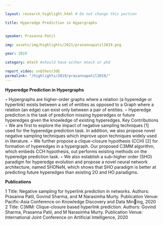 ```yaml
---

layout: research_highlight.html # Do not change this portion

title: Hyperedge Prediction in Hypergraphs


speaker: Prasanna Patil

img: assets/img/highlights/2021/prasannapatil2019.png

year: 2019

category: mtech #should have either mtech or phd

report_video: snQthesr3dE
permalink: "/highlights/2019/prasannapatil2019/"
---
```


**Hyperedge Prediction in Hypergraphs**

◦ Hypergraphs are higher-order graphs where a relation (a hyperedge or hyperlink) exists
between a set of entities as opposed to a Graph where a relation (an edge) can exist only
between a pair of entities.
◦ Hyperedge prediction is the task of prediction missing hyperedges or future hyperedges given
the knowledge of existing hyperedges.
Key Contributions
◦ We are first to explore the impact of negative sampling techniques [1] used for the hyperedge
prediction task. In addition, we also propose novel negative sampling techniques which
improve upon techniques widely used in literature.
◦ We further propose a clique-closure hypothesis (CCH) [2] for formation of hyperedges in a
hypergraph. Our proposed C3MM algorithm, which embeds CCH hypothesis, out performs
existing methods on the hyperedge prediction task.
◦ We also establish a sub-higher order (SHO) paradigm for hyperedge evolution and propose
a novel neural network architecture, named SHONeN, which shows that SHO paradigm is
better at predicting future hyperedges than existing 2O and HO paradigms.

**Publications**

1 Title: Negative sampling for hyperlink prediction in networks.
Authors: Prasanna Patil, Govind Sharma, and M Narasimha Murty.
Publication Venue: Pacific-Asia Conference on Knowledge Discovery and Data Mining, 2020
2 Title: C3MM: Clique-closure based hyperlink prediction.
Authors: Govind Sharma, Prasanna Patil, and M Narasimha Murty.
Publication Venue: International Joint Conference on Artificial Intelligence, 2020
